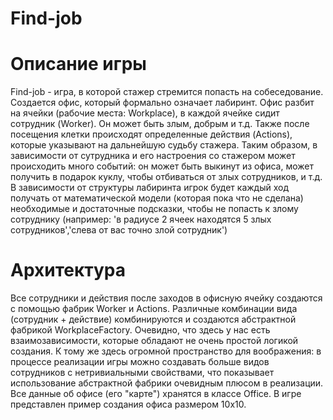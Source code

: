 # Find-job
# Описание игры
Find-job - игра, в которой стажер стремится попасть на собеседование. Создается офис, который формально означает лабиринт. Офис разбит на ячейки (рабочие места: Workplace), в каждой ячейке сидит сотрудник (Worker). Он может быть злым, добрым и т.д. Также после посещения клетки происходят определенные действия (Actions), которые указывают на дальнейшую судьбу стажера. Таким образом, в зависимости от сутрудника и его настроения со стажером может происходить много событий: он может быть выкинут из офиса, может получить в подарок куклу, чтобы отбиваться от злых сотрудников, и т.д. В зависимости от структуры лабиринта игрок будет каждый ход получать от математической модели (которая пока что не сделана) необходимые и достаточные подсказки, чтобы не попасть к злому сотруднику (например: 'в радиусе 2 ячеек находятся 5 злых сотрудников','слева от вас точно злой сотрудник')

# Архитектура
Все сотрудники и действия после заходов в офисную ячейку создаются с помощью фабрик Worker и Actions. Различные комбинации вида (сотрудник + действие) комбинируются и создаются абстрактной фабрикой WorkplaceFactory. Очевидно, что здесь у нас есть взаимозависимости, которые обладают не очень простой логикой создания. К тому же здесь огромной пространство для воображения: в процессе реализации игры можно создавать больше видов сотрудников с нетривиальными свойствами, что показывает использование абстрактной фабрики очевидным плюсом в реализации. Все данные об офисе (его "карте") хранятся в классе Office. В игре представлен пример создания офиса размером 10х10.
